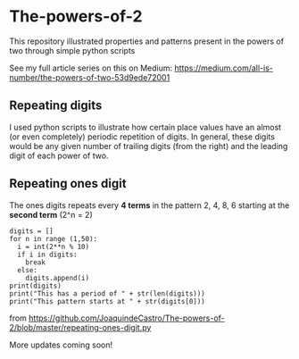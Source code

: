 # The-powers-of-2
This repository illustrated properties and patterns present in the powers of two through simple python scripts

See my full article series on this on Medium: https://medium.com/all-is-number/the-powers-of-two-53d9ede72001

## Repeating digits
I used python scripts to illustrate how certain place values have an almost (or even completely) periodic repetition of digits. In general, these digits would be any given number of trailing digits (from the right) and the leading digit of each power of two.

## Repeating ones digit
The ones digits repeats every **4 terms** in the pattern 2, 4, 8, 6 starting at the **second term** (2^n = 2)

```
digits = []
for n in range (1,50):
  i = int(2**n % 10)
  if i in digits:
    break
  else:
    digits.append(i)
print(digits)
print("This has a period of " + str(len(digits)))
print("This pattern starts at " + str(digits[0]))
```
from https://github.com/JoaquindeCastro/The-powers-of-2/blob/master/repeating-ones-digit.py

More updates coming soon!
